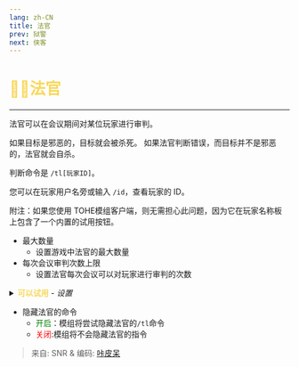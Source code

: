 ```yaml
---
lang: zh-CN
title: 法官
prev: 狱警
next: 侠客
---
```


# <font color="#f8d85a">👨‍⚖️<b>法官</b></font> <Badge text="Killing" type="tip" vertical="middle"/>

***

法官可以在会议期间对某位玩家进行审判。

如果目标是邪恶的，目标就会被杀死。 如果法官判断错误，而目标并不是邪恶的，法官就会自杀。

判断命令是 `/tl[玩家ID]`。

您可以在玩家用户名旁或输入 `/id`，查看玩家的 ID。

附注：如果您使用 TOHE模组客户端，则无需担心此问题，因为它在玩家名称板上包含了一个内置的试用按钮。

- 最大数量
  - 设置游戏中法官的最大数量
- 每次会议审判次数上限
  - 设置法官每次会议可以对玩家进行审判的次数

<details><summary><font color=f8d85a><b>可以试用</b></font> - <i>设置</i></summary>

- 叛徒
  - <font color=green>开启</font>：这个附加职业可以由法官试用
  - <font color=red>关闭</font>：如果法官试图审判他们，法官将自杀
- 魅魔小弟
  - <font color=green>开启</font>：这个附加职业可以由法官试用
  - <font color=red>关闭</font>：如果法官试图审判他们，法官将自杀
- 跟班
  - <font color=green>开启</font>：这个附加职业可以由法官试用
  - <font color=red>关闭</font>：如果法官试图审判他们，法官将自杀
- 感染者
  - <font color=green>开启</font>：这个附加职业可以由法官试用
  - <font color=red>关闭</font>：如果法官试图审判他们，法官将自杀
- 病毒
  - <font color=green>开启</font>：这个附加职业可以由法官试用
  - <font color=red>关闭</font>：如果法官试图审判他们，法官将自杀
- 带刀<font color=#8cffff>船员</font>
  - <font color=green>开启</font>：这个职业类型可以由法官试用
  - <font color=red>关闭</font>：如果法官试图审判他们，法官将自杀
- 友好<font color=#7f8c8d>中立</font>
  - <font color=green>开启</font>：这个职业类型可以由法官试用
  - <font color=red>关闭</font>：如果法官试图审判他们，法官将自杀
- 邪恶<font color=#7f8c8d>中立</font>
  - <font color=green>开启</font>：这个职业类型可以由法官试用
  - <font color=red>关闭</font>：如果法官试图审判他们，法官将自杀
- 混乱<font color=#7f8c8d>中立</font>
  - <font color=green>开启</font>：这个职业类型可以由法官试用
  - <font color=red>关闭</font>：如果法官试图审判他们，法官将自杀
- 带刀<font color=#7f8c8d>中立</font>
  - <font color=green>开启</font>：这个职业类型可以由法官试用
  - <font color=red>关闭</font>：如果法官试图审判他们，法官将自杀

</details>

- 隐藏法官的命令
  - <font color=green>开启</font>：模组将尝试隐藏法官的`/tl`命令
  - <font color=red>关闭</font>:模组将不会隐藏法官的指令

> 来自: SNR & 编码: [咔皮呆](https://github.com/KARPED1EM)
